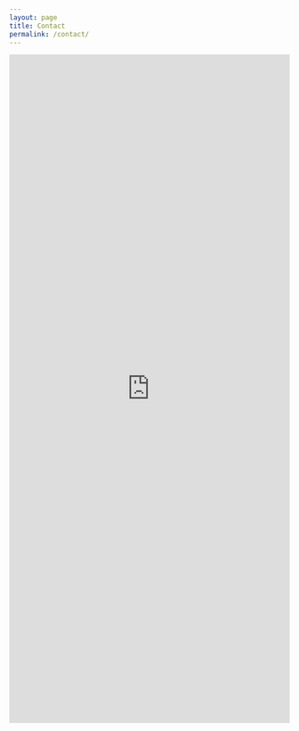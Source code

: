 ```yaml
---
layout: page
title: Contact
permalink: /contact/
---
```


<div class="contact-form">
  <iframe src="https://docs.google.com/forms/d/e/1FAIpQLScHZW3_nD9W_rQds5AS-DkzUrjtmqm_zeeKMSdNPiYEFn0U2Q/viewform?embedded=true" width="100%" height="1200" frameborder="0" marginheight="0" marginwidth="0">Loading...</iframe>
</div>
